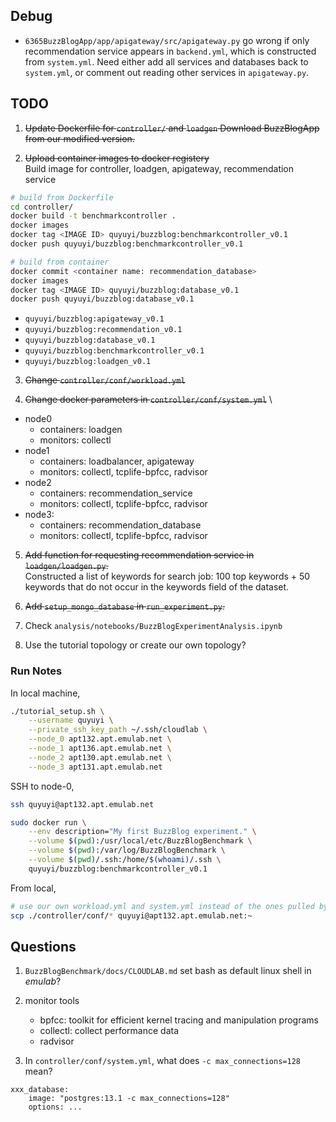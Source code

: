 ## Debug
- `6365BuzzBlogApp/app/apigateway/src/apigateway.py` go wrong if only recommendation service appears in `backend.yml`, which is constructed from `system.yml`. Need either add all services and databases back to `system.yml`, or comment out reading other services in `apigateway.py`.

## TODO
1. <s>Update Dockerfile for `controller/` and `loadgen`
Download BuzzBlogApp from our modified version.</s>

2. <s>Upload container images to docker registery</s> \
Build image for controller, loadgen, apigateway, recommendation service
```bash
# build from Dockerfile
cd controller/
docker build -t benchmarkcontroller .
docker images
docker tag <IMAGE ID> quyuyi/buzzblog:benchmarkcontroller_v0.1
docker push quyuyi/buzzblog:benchmarkcontroller_v0.1

# build from container
docker commit <container name: recommendation_database>
docker images
docker tag <IMAGE ID> quyuyi/buzzblog:database_v0.1
docker push quyuyi/buzzblog:database_v0.1
```
- `quyuyi/buzzblog:apigateway_v0.1`
- `quyuyi/buzzblog:recommendation_v0.1`
- `quyuyi/buzzblog:database_v0.1`
- `quyuyi/buzzblog:benchmarkcontroller_v0.1`
- `quyuyi/buzzblog:loadgen_v0.1`

3. <s>Change `controller/conf/workload.yml`</s>

4. <s>Change docker parameters in `controller/conf/system.yml`</s> \
- node0
    - containers: loadgen
    - monitors: collectl
- node1
    - containers: loadbalancer, apigateway
    - monitors: collectl, tcplife-bpfcc, radvisor
- node2
    - containers: recommendation_service
    - monitors: collectl, tcplife-bpfcc, radvisor
- node3:
    - containers: recommendation_database
    - monitors: collectl, tcplife-bpfcc, radvisor

5. <s>Add function for requesting recommendation service in `loadgen/loadgen.py`.</s> \
Constructed a list of keywords for search job: 100 top keywords + 50 keywords that do not occur in the keywords field of the dataset.

6. <s>Add `setup_mongo_database` in `run_experiment.py`.</s>

7. Check `analysis/notebooks/BuzzBlogExperimentAnalysis.ipynb`

8. Use the tutorial topology or create our own topology?

### Run Notes
In local machine,
```bash
./tutorial_setup.sh \
    --username quyuyi \
    --private_ssh_key_path ~/.ssh/cloudlab \
    --node_0 apt132.apt.emulab.net \
    --node_1 apt136.apt.emulab.net \
    --node_2 apt130.apt.emulab.net \
    --node_3 apt131.apt.emulab.net
```

SSH to node-0,
```bash
ssh quyuyi@apt132.apt.emulab.net

sudo docker run \
    --env description="My first BuzzBlog experiment." \
    --volume $(pwd):/usr/local/etc/BuzzBlogBenchmark \
    --volume $(pwd):/var/log/BuzzBlogBenchmark \
    --volume $(pwd)/.ssh:/home/$(whoami)/.ssh \
    quyuyi/buzzblog:benchmarkcontroller_v0.1
```

From local,
```bash
# use our own workload.yml and system.yml instead of the ones pulled by tutorial_setup.sh
scp ./controller/conf/* quyuyi@apt132.apt.emulab.net:~
```


## Questions
1. `BuzzBlogBenchmark/docs/CLOUDLAB.md` set bash as default linux shell in *emulab*?

2. monitor tools
    - bpfcc: toolkit for efficient kernel tracing and manipulation programs
    - collectl: collect performance data
    - radvisor
3. In `controller/conf/system.yml`, what does `-c max_connections=128` mean?
```
xxx_database:
    image: "postgres:13.1 -c max_connections=128"
    options: ...
```

